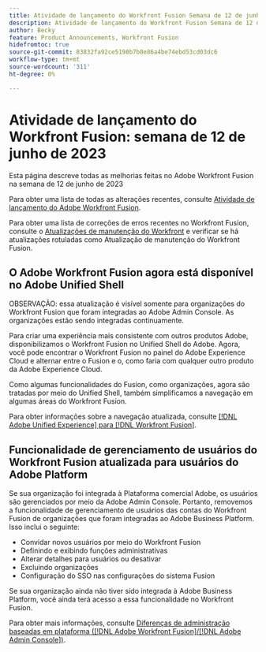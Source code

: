 ```yaml
---
title: Atividade de lançamento do Workfront Fusion Semana de 12 de junho de 2023
description: Atividade de lançamento do Workfront Fusion Semana de 12 de junho de 2023
author: Becky
feature: Product Announcements, Workfront Fusion
hidefromtoc: true
source-git-commit: 83832fa92ce5198b7b8e86a4be74ebd53cd03dc6
workflow-type: tm+mt
source-wordcount: '311'
ht-degree: 0%

---
```


# Atividade de lançamento do Workfront Fusion: semana de 12 de junho de 2023

Esta página descreve todas as melhorias feitas no Adobe Workfront Fusion na semana de 12 de junho de 2023

Para obter uma lista de todas as alterações recentes, consulte [Atividade de lançamento do Adobe Workfront Fusion](../../../product-announcements/product-releases/fusion-release-activity/fusion-release-activity.md).

Para obter uma lista de correções de erros recentes no Workfront Fusion, consulte o [Atualizações de manutenção do Workfront](https://experienceleague.adobe.com/docs/workfront-known-issues/releases/current-updates.html) e verificar se há atualizações rotuladas como Atualização de manutenção do Workfront Fusion.

## O Adobe Workfront Fusion agora está disponível no Adobe Unified Shell

OBSERVAÇÃO: essa atualização é visível somente para organizações do Workfront Fusion que foram integradas ao Adobe Admin Console. As organizações estão sendo integradas continuamente.

Para criar uma experiência mais consistente com outros produtos Adobe, disponibilizamos o Workfront Fusion no Unified Shell do Adobe. Agora, você pode encontrar o Workfront Fusion no painel do Adobe Experience Cloud e alternar entre o Fusion e o, como faria com qualquer outro produto da Adobe Experience Cloud.

Como algumas funcionalidades do Fusion, como organizações, agora são tratadas por meio do Unified Shell, também simplificamos a navegação em algumas áreas do Workfront Fusion.

Para obter informações sobre a navegação atualizada, consulte [[!DNL Adobe Unified Experience] para [!DNL Workfront Fusion]](/help/quicksilver/workfront-fusion/fusion-in-admin-console/fusion-unified-experience.md).

## Funcionalidade de gerenciamento de usuários do Workfront Fusion atualizada para usuários do Adobe Platform

Se sua organização foi integrada à Plataforma comercial Adobe, os usuários são gerenciados por meio da Adobe Admin Console. Portanto, removemos a funcionalidade de gerenciamento de usuários das contas do Workfront Fusion de organizações que foram integradas ao Adobe Business Platform. Isso inclui o seguinte:

* Convidar novos usuários por meio do Workfront Fusion
* Definindo e exibindo funções administrativas
* Alterar detalhes para usuários ou desativar
* Excluindo organizações
* Configuração do SSO nas configurações do sistema Fusion

Se sua organização ainda não tiver sido integrada à Adobe Business Platform, você ainda terá acesso a essa funcionalidade no Workfront Fusion.

Para obter mais informações, consulte [Diferenças de administração baseadas em plataforma ([!DNL Adobe Workfront Fusion]/[!DNL Adobe Admin Console])](/help/quicksilver/workfront-fusion/fusion-in-admin-console/fusion-adobe-admin-console.md).





